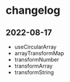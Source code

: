 # changelog

## 2022-08-17 

- useCircularArray
- arrayTransformMap
- transformNumber
- transformArray
- transformString

